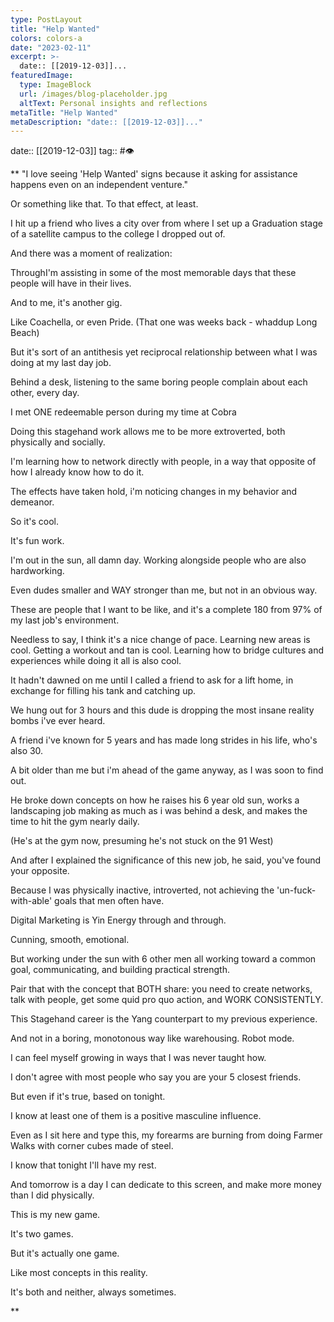 ```yaml
---
type: PostLayout
title: "Help Wanted"
colors: colors-a
date: "2023-02-11"
excerpt: >-
  date:: [[2019-12-03]]...
featuredImage:
  type: ImageBlock
  url: /images/blog-placeholder.jpg
  altText: Personal insights and reflections
metaTitle: "Help Wanted"
metaDescription: "date:: [[2019-12-03]]..."
---
```

date:: [[2019-12-03]]
tag:: #👁

**
"I love seeing 'Help Wanted' signs because it asking for assistance happens even on an independent venture."

Or something like that. To that effect, at least.

I hit up a friend who lives a city over from where I set up a Graduation stage of a satellite campus to the college I dropped out of.

And there was a moment of realization:

ThroughI'm assisting in some of the most memorable days that these people will have in their lives.

And to me, it's another gig.

Like Coachella, or even Pride. (That one was weeks back - whaddup Long Beach)

But it's sort of an antithesis yet reciprocal relationship between what I was doing at my last day job.

Behind a desk, listening to the same boring people complain about each other, every day.

I met ONE redeemable person during my time at Cobra

Doing this stagehand work allows me to be more extroverted, both physically and socially.

I'm learning how to network directly with people, in a way that opposite of how I already know how to do it.

The effects have taken hold, i'm noticing changes in my behavior and demeanor.

So it's cool.

It's fun work.

I'm out in the sun, all damn day. Working alongside people who are also hardworking.

Even dudes smaller and WAY stronger than me, but not in an obvious way.

These are people that I want to be like, and it's a complete 180 from 97% of my last job's environment.

Needless to say, I think it's a nice change of pace. Learning new areas is cool. Getting a workout and tan is cool. Learning how to bridge cultures and experiences while doing it all is also cool.

It hadn't dawned on me until I called a friend to ask for a lift home, in exchange for filling his tank and catching up.

We hung out for 3 hours and this dude is dropping the most insane reality bombs i've ever heard.

A friend i've known for 5 years and has made long strides in his life, who's also 30.

A bit older than me but i'm ahead of the game anyway, as I was soon to find out.

He broke down concepts on how he raises his 6 year old sun, works a landscaping job making as much as i was behind a desk, and makes the time to hit the gym nearly daily.

(He's at the gym now, presuming he's not stuck on the 91 West)

And after I explained the significance of this new job, he said, you've found your opposite.

Because I was physically inactive, introverted, not achieving the 'un-fuck-with-able' goals that men often have.

Digital Marketing is Yin Energy through and through.

Cunning, smooth, emotional.

But working under the sun with 6 other men all working toward a common goal, communicating, and building practical strength.

Pair that with the concept that BOTH share: you need to create networks, talk with people, get some quid pro quo action, and WORK CONSISTENTLY.

This Stagehand career is the Yang counterpart to my previous experience.

And not in a boring, monotonous way like warehousing. Robot mode.

I can feel myself growing in ways that I was never taught how.

I don't agree with most people who say you are your 5 closest friends.

But even if it's true, based on tonight.

I know at least one of them is a positive masculine influence.

Even as I sit here and type this, my forearms are burning from doing Farmer Walks with corner cubes made of steel.

I know that tonight I'll have my rest.

And tomorrow is a day I can dedicate to this screen, and make more money than I did physically.

This is my new game.

It's two games.

But it's actually one game.

Like most concepts in this reality.

It's both and neither, always sometimes.


**